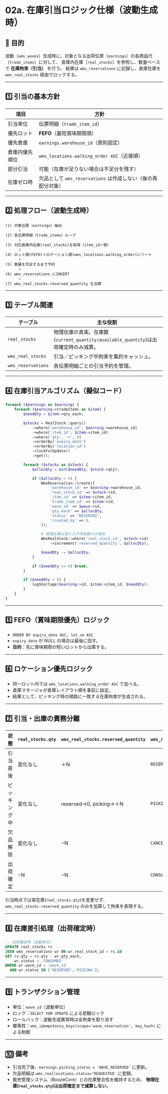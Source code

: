 # 02a. 在庫引当ロジック仕様（波動生成時）

## 🎯 目的
波動（`wms_waves`）生成時に、対象となる出荷伝票（`earnings`）の各商品行（`trade_items`）に対して、
倉庫内在庫（`real_stocks`）を参照し、数量ベースで **在庫拘束（引当）** を行う。
結果は `wms_reservations` に記録し、倉庫在庫を `wms_real_stocks` 経由でロックする。

---

## 1️⃣ 引当の基本方針

| 項目 | 方針 |
|------|------|
| 引当単位 | 伝票明細（`trade_item_id`） |
| 優先ロット | **FEFO**（最短賞味期限順） |
| 優先倉庫 | `earnings.warehouse_id`（原則固定） |
| 倉庫内優先順位 | `wms_locations.walking_order ASC`（近接順） |
| 部分引当 | 可能（在庫が足りない場合は不足分を残す） |
| 在庫ゼロ時 | 欠品として `wms_reservations` は作成しない（後の再配分対象） |

---

## 2️⃣ 処理フロー（波動生成時）

```
(1) 対象伝票（earnings）抽出
      ↓
(2) 各伝票明細（trade_items）ループ
      ↓
(3) 対応倉庫内在庫(real_stocks)を取得（item_id一致）
      ↓
(4) ロット順(FEFO)＋ロケーション順(wms_locations.walking_order)にソート
      ↓
(5) 数量を充足するまで予約
      ↓
(6) wms_reservations にINSERT
      ↓
(7) wms_real_stocks.reserved_quantity を加算
```

---

## 3️⃣ テーブル関連

| テーブル | 主な役割                                        |
|-----------|---------------------------------------------|
| `real_stocks` | 物理在庫の真実。在庫数(`current_quantity/available_quantity`)は出荷確定時のみ減算。 |
| `wms_real_stocks` | 引当／ピッキング中拘束を集約キャッシュ。                        |
| `wms_reservations` | 各伝票明細ごとの引当予約を管理。                            |

---

## 4️⃣ 在庫引当アルゴリズム（擬似コード）

```php
foreach ($earnings as $earning) {
    foreach ($earning->tradeItems as $item) {
        $needQty = $item->qty_each;

        $stocks = RealStock::query()
            ->where('warehouse_id', $earning->warehouse_id)
            ->where('item_id', $item->item_id)
            ->where('qty', '>', 0)
            ->orderBy('expiry_date')
            ->orderBy('location_id')
            ->lockForUpdate()
            ->get();

        foreach ($stocks as $stock) {
            $allocQty = min($needQty, $stock->qty);

            if ($allocQty > 0) {
                WmsReservation::create([
                    'warehouse_id' => $earning->warehouse_id,
                    'real_stock_id' => $stock->id,
                    'item_id' => $item->item_id,
                    'trade_item_id' => $item->id,
                    'wave_id' => $wave->id,
                    'qty_each' => $allocQty,
                    'status' => 'RESERVED',
                    'created_by' => 0,
                ]);

                # 物理在庫は減らさず拘束数のみ増加
                WmsRealStock::where('real_stock_id', $stock->id)
                    ->increment('reserved_quantity', $allocQty);

                $needQty -= $allocQty;
            }

            if ($needQty <= 0) break;
        }

        if ($needQty > 0) {
            logShortage($earning->id, $item->item_id, $needQty);
        }
    }
}
```

---

## 5️⃣ FEFO（賞味期限優先）ロジック

- `ORDER BY expiry_date ASC, lot_no ASC`
- `expiry_date` が NULL の場合は最後に回す。
- **目的**：先に賞味期限の短いロットから出庫する。

---

## 6️⃣ ロケーション優先ロジック

- 同一ロット内では `wms_locations.walking_order ASC` で並べる。
- 倉庫マネージャが倉庫レイアウト順を事前に設定。
- 結果として、ピッキング時の順路に一致する在庫拘束が生成される。

---

## 7️⃣ 引当・出庫の責務分離

| 状態 | `real_stocks.qty` | `wms_real_stocks.reserved_quantity` | `wms_reservations.status` |
|------|-------------------|--------------------------------------|----------------------------|
| 引当直後 | 変化なし | ＋N | `RESERVED` |
| ピッキング中 | 変化なし | reserved→0, picking→＋N | `PICKING` |
| 欠品解除 | 変化なし | −N | `CANCELLED` |
| 出荷確定 | −N | −N | `CONSUMED` |

引当時点では実在庫(`real_stocks.qty`)を変更せず、
`wms_real_stocks.reserved_quantity` のみを加算して拘束を表現する。

---

## 8️⃣ 在庫差引処理（出荷確定時）

```sql
-- 出荷確定時（波動単位）
UPDATE real_stocks rs
JOIN wms_reservations wr ON wr.real_stock_id = rs.id
SET rs.qty = rs.qty - wr.qty_each,
    wr.status = 'CONSUMED'
WHERE wr.wave_id = :wave_id
  AND wr.status IN ('RESERVED','PICKING');
```

---

## 9️⃣ トランザクション管理

- 単位：`wave_id`（波動単位）
- ロック：`SELECT FOR UPDATE` による悲観ロック
- ロールバック：波動生成異常時は全拘束を取り消す
- 冪等性：`wms_idempotency_keys(scope='wave_reservation', key_hash)` による制御

---

## 🔟 備考

- 引当完了後、`earnings.picking_status = 'WAVE_RESERVED'` に更新。
- 欠品明細は `wms_reallocations.status='REQUESTED'` に登録。
- 販売管理システム（BoozeCore）との在庫整合性を維持するため、
  **物理在庫(`real_stocks.qty`)は出荷確定まで減算しない**。
